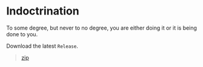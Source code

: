 # Indoctrination

To some degree, but never to no degree, you are either doing it or it is being done to you.

Download the latest `Release`.

>[zip](https://github.com/PersonHood/Inoctrination/archive/refs/tags/v1.0.zip)

